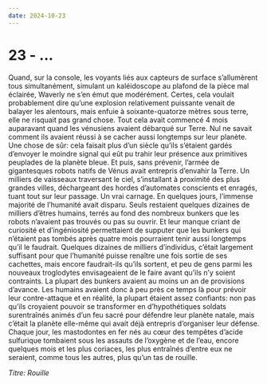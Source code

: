 ```yaml
---
date: 2024-10-23
---
```


# 23 - ...

Quand, sur la console, les voyants liés aux capteurs de surface s’allumèrent
tous simultanément, simulant un kaléidoscope au plafond de la pièce mal
éclairée, Waverly ne s’en émut que modérément. Certes, cela voulait
probablement dire qu’une explosion relativement puissante venait de balayer les
alentours, mais enfuie à soixante-quatorze mètres sous terre, elle ne risquait
pas grand chose. Tout cela avait commencé 4 mois auparavant quand les vénusiens
avaient débarqué sur Terre. Nul ne savait comment ils avaient réussi à se
cacher aussi longtemps sur leur planète. Une chose de sûr: cela faisait plus
d’un siècle qu’ils s’étaient gardés d’envoyer le moindre signal qui eût pu
trahir leur présence aux primitives peuplades de la planète bleue. Et puis,
sans prévenir, l’armée de gigantesques robots natifs de Vénus avait entrepris
d’envahir la Terre. Un milliers de vaisseaux traversant le ciel, s’installant à
proximité des plus grandes villes, déchargeant des hordes d’automates
conscients et enragés, tuant tout sur leur passage. Un vrai carnage. En
quelques jours, l’immense majorité de l’humanité avait disparu. Seuls restaient
quelques dizaines de milliers d’êtres humains, terrés au fond des nombreux
bunkers que les robots n’avaient pas trouvés ou pas su ouvrir. Et leur manque
criant de curiosité et d’ingéniosité permettaient de supputer que les bunkers
qui n’étaient pas tombés après quatre mois pourraient tenir aussi longtemps
qu’il le faudrait. Quelques dizaines de milliers d’individus,  c’était
largement suffisant pour que l’humanité puisse renaître une fois sortie de ses
cachettes, mais encore faudrait-ils qu’ils sortent, et peu de gens parmi les
nouveaux troglodytes envisageaient de le faire avant qu’ils n’y soient
contraints. La plupart des bunkers avaient au moins un an de provisions
d’avance. Les humains avaient donc à peu près ce temps là pour prévoir leur
contre-attaque et en réalité, la plupart étaient assez confiants: non pas
qu’ils croyaient pouvoir se transformer en d’hypothétiques soldats surentraînés
animés d’un feu sacré pour défendre leur planète natale, mais c’était la
planète elle-même qui avait déjà entrepris d’organiser leur défense. Chaque
jour, les mastodontes en fer nés au cœur des tempêtes d’acide sulfurique
tombaient sous les assauts de l’oxygène et de l’eau, encore quelques mois et
les plus coriaces, les plus entraînés d’entre eux ne seraient, comme tous les
autres, plus qu’un tas de rouille.

_Titre: Rouille_
